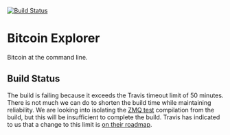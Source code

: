 [![Build Status](https://travis-ci.org/evoskuil/libbitcoin_explorer.svg?branch=master)](https://travis-ci.org/evoskuil/libbitcoin_explorer)
# Bitcoin Explorer
Bitcoin at the command line.
## Build Status
The build is failing because it exceeds the Travis timeout limit of 50 minutes.
There is not much we can do to shorten the build time while maintaining reliability.
We are looking into isolating the [ZMQ test](https://github.com/zeromq/libzmq/tree/master/tests)
compilation from the build, but this will be insufficient to complete the build.
Travis has indicated to us that a change to this limit is
[on their roadmap](https://github.com/travis-ci/travis-ci/issues/2736#issuecomment-54270410).
